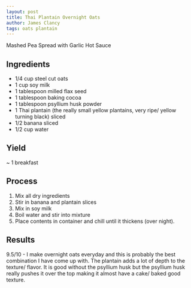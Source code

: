 ```yaml
---
layout: post
title: Thai Plantain Overnight Oats
author: James Clancy
tags: oats plantain
---
```


Mashed Pea Spread with Garlic Hot Sauce

## Ingredients

- 1/4 cup steel cut oats
- 1 cup soy milk
- 1 tablespoon milled flax seed
- 1 tablespoon baking cocoa
- 1 tablespoon psyllium husk powder
- 1 Thai plantain (the really small yellow plantains, very ripe/ yellow turning black) sliced
- 1/2 banana sliced
- 1/2 cup water

## Yield

~ 1 breakfast

## Process

1. Mix all dry ingredients
2. Stir in banana and plantain slices
3. Mix in soy milk
4. Boil water and stir into mixture
3. Place contents in container and chill until it thickens (over night).

## Results 

9.5/10 - I make overnight oats everyday and this is probably the best combination I have come up with. The plantain adds a lot of depth to the texture/ flavor. It is good without the psyllium husk but the psyllium husk really pushes it over the top making it almost have a cake/ baked good texture. 